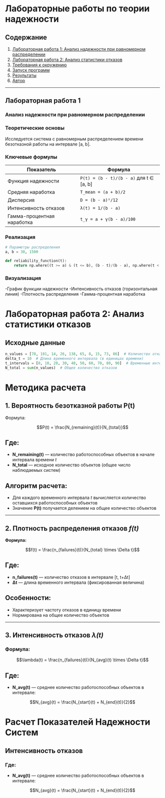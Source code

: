 # Лабораторные работы по теории надежности

## Содержание
1. [Лабораторная работа 1: Анализ надежности при равномерном распределении](#лабораторная-работа-1)
2. [Лабораторная работа 2: Анализ статистики отказов](#лабораторная-работа-2)
3. [Требования к окружению](#требования-к-окружению)
4. [Запуск программ](#запуск-программ)
5. [Результаты](#результаты)
6. [Автор](#автор)

---

## Лабораторная работа 1
### Анализ надежности при равномерном распределении

### Теоретические основы
Исследуется система с равномерным распределением времени безотказной работы на интервале [a, b].

### Ключевые формулы
| Показатель | Формула |
|------------|---------|
| Функция надежности | `P(t) = (b - t)/(b - a)` для t ∈ [a, b] |
| Средняя наработка | `T_mean = (a + b)/2` |
| Дисперсия | `D = (b - a)²/12` |
| Интенсивность отказов | `λ(t) = 1/(b - a)` |
| Гамма-процентная наработка | `t_γ = a + γ(b - a)/100` |

### Реализация
```python
# Параметры распределения
a, b = 30, 1500

def reliability_function(t):
    return np.where((t >= a) & (t <= b), (b - t)/(b - a), np.where(t < a, 1, 0))
```
### Визуализация
-График функции надежности
-Интенсивность отказов (горизонтальная линия)
-Плотность распределения
-Гамма-процентная наработка
# Лабораторная работа 2: Анализ статистики отказов

## Исходные данные

```python
n_values = [78, 101, 14, 26, 138, 65, 8, 15, 73, 86]  # Количество отказов по временным интервалам
delta_t = 10  # Длина временного интервала (в единицах времени)
t_intervals = [0, 10, 20, 30, 40, 50, 60, 70, 80, 90]  # Временные интервалы
N_total = sum(n_values)  # Общее количество отказов
```
# Методика расчета

## 1. Вероятность безотказной работы P(t)

Формула:
```math
P(t) = \frac{N_{remaining}(t)}{N_{total}}
```
## Где:

- **N_remaining(t)** — количество работоспособных объектов в начале интервала времени *t*
- **N_total** — исходное количество объектов (общее число наблюдаемых систем)

## Алгоритм расчета:

- Для каждого временного интервала *t* вычисляется количество оставшихся работоспособных объектов
- Значение **P(t)** получается делением на общее количество объектов

---

## 2. Плотность распределения отказов *f(t)*

**Формула:**

```math
f(t) = \frac{n_{failures}(t)}{N_{total} \times \Delta t}
```
## Где:

- **n_failures(t)** — количество отказов в интервале [t, t+Δt]  
- **Δt** — длина временного интервала (фиксированная величина)

## Особенности:

- Характеризует частоту отказов в единицу времени  
- Нормирована на общее количество объектов  

---

## 3. Интенсивность отказов *λ(t)*

### Формула:

```math
\lambda(t) = \frac{n_{failures}(t)}{N_{avg}(t) \times \Delta t}
```
## Где:

- **N_avg(t)** — среднее количество работоспособных объектов в интервале:

```math
N_{avg}(t) = \frac{N_{start}(t) + N_{end}(t)}{2}
```
# Расчет Показателей Надежности Систем

## Интенсивность отказов

### Где:

- **N_avg(t)** — среднее количество работоспособных объектов в интервале:

```math
N_{avg}(t) = \frac{N_{start}(t) + N_{end}(t)}{2}
```
